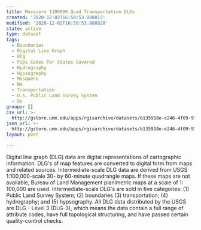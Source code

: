 ```yaml
---
title: Mosquero 1100000 Quad Transportation DLGs
created: '2020-12-02T16:58:53.088813'
modified: '2020-12-02T16:58:53.088820'
state: active
type: dataset
tags:
  - Boundaries
  - Digital Line Graph
  - Dlg
  - Fips Codes For States Covered
  - Hydrography
  - Hypsography
  - Mosquero
  - Nm
  - Transportation
  - U.s. Public Land Survey System
  - Us
groups: []
csv_url: >-
  http://gstore.unm.edu/apps/rgisarchive/datasets/b135918e-e246-4f09-975e-98c079a736aa/tmosqueroshp.derived.csv
json_url: >-
  http://gstore.unm.edu/apps/rgisarchive/datasets/b135918e-e246-4f09-975e-98c079a736aa/tmosqueroshp.derived.json
layout: post

---
```


Digital line graph (DLG) data are digital representations of
cartographic information. DLG's of map features are
converted to digital form from maps and related sources.
Intermediate-scale DLG data are derived from USGS
1:100,000-scale 30- by 60-minute quadrangle maps. If these
maps are not available, Bureau of Land Management
planimetric maps at a scale of 1: 100,000 are used.
Intermediate-scale DLG's are sold in five categories: (1)
Public Land Survey System; (2) boundaries (3)
transportation; (4) hydrography; and (5) hypsography. All
DLG data distributed by the USGS are DLG - Level 3 (DLG-3),
which means the data contain a full range of attribute
codes, have full topological structuring, and have passed
certain quality-control checks.

